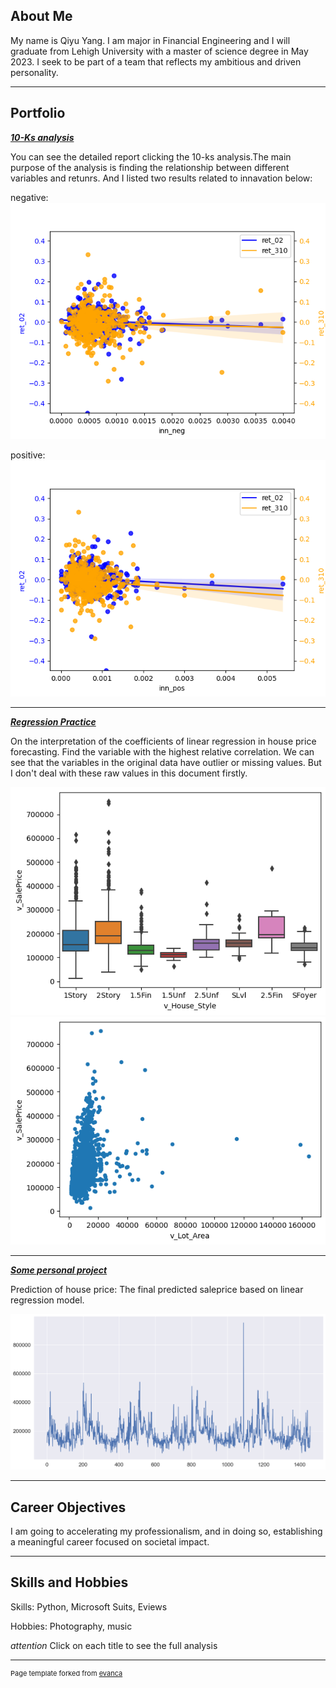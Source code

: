## About Me  ##

My name is Qiyu Yang. I am major in Financial Engineering and I will graduate from Lehigh University with a master of science degree in May 2023. I seek to be part of a team that reflects my ambitious and driven personality.

---

## Portfolio

<!-- You can link to other websites, PDFs in this repo, and other pages in this repo -->

_**[10-Ks analysis](/mid_report/report.md)**_


You can see the detailed report clicking the 10-ks analysis.The main purpose of the analysis is finding the relationship between different variables and retunrs. And I listed two results related to innavation below:

negative:
<img src="mid_report/output_21_6.png?raw=true"/>

positive:
<img src="mid_report/output_21_7.png?raw=true"/>

---

_**[Regression Practice](/regression/regression.md)**_

On the interpretation of the coefficients of linear regression in house price forecasting. Find the variable with the highest relative correlation.
We can see that the variables in the original data have outlier or missing values. But I don't deal with these raw values in this document firstly.

<img src="regression/output_20_1.png?raw=true"/>
<img src="regression/output_17_2.png?raw=true"/>

---


_**[Some personal project](/other_regression/Final_hand.md)**_

Prediction of house price: The final predicted saleprice based on linear regression model.

<img src="other_regression/output_55_1.png?raw=true"/>

---

## Career Objectives

I am going to accelerating my professionalism, and in doing so, establishing a meaningful career focused on societal impact.

---

## Skills and Hobbies

Skills: Python, Microsoft Suits, Eviews

Hobbies: Photography, music


*attention*
Click on each title to see the full analysis

---
<p style="font-size:11px">Page template forked from <a href="https://github.com/evanca/quick-portfolio">evanca</a></p>
<!-- Remove above link if you don't want to attibute -->
